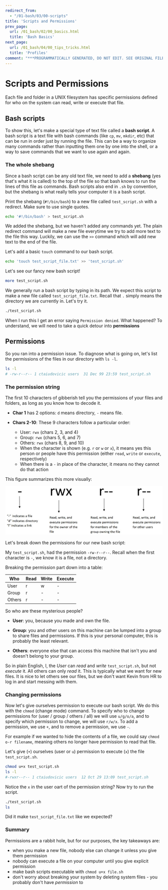 ```yaml
---
redirect_from:
  - "/01-bash/03/00-scripts"
title: 'Scripts and Permissions'
prev_page:
  url: /01_bash/02/00_basics.html
  title: 'Bash Basics'
next_page:
  url: /01_bash/04/00_tips_tricks.html
  title: 'Profiles'
comment: "***PROGRAMMATICALLY GENERATED, DO NOT EDIT. SEE ORIGINAL FILES IN /content***"
---
```

# Scripts and Permissions
Each file and folder in a UNIX filesystem has specific permissions defined for who on the system can read, write or execute that file.

## Bash scripts
To show this, let's make a special type of text file called a **bash script**. A bash script is a text file with bash commands (like `cp`, `mv`, `mkdir`, etc) that can be run in order just by running the file. This can be a way to organize many commands rather than inputting them one by one into the shell, or a way to save commands that we want to use again and again.

### The whole shebang

Since a bash script can be any old text file, we need to add a **shebang** (yes that's what it is called) to the top of the file so that bash knows to run the lines of this file as commands. Bash scripts also end in `.sh` by convention, but the shebang is what really tells your computer it is a bash script.

Print the shebang (`#!/bin/bash`) to a new file called `test_script.sh` with a redirect. Make sure to use single quotes.

```bash
echo '#!/bin/bash' > test_script.sh
```

We added the shebang, but we haven't added any commands yet. The plain redirect command will make a new file everytime we try to add more text to the file this way. Luckily, we can use the `>>` command which will add new text to the end of the file.

Let's add a basic `touch` command to our bash script.

```bash
echo 'touch test_script_file.txt' >> 'test_script.sh'
```

Let's see our fancy new bash script!

```bash
more test_script.sh
```

We generally run a bash script by typing in its path. We expect this script to make a new file called `test_script_file.txt`. Recall that `.` simply means the directory we are currently in. Let's try it.

```bash
./test_script.sh
```

When I run this I get an error saying `Permission denied`. What happened? To understand, we will need to take a quick detour into **permissions**

## Permissions

So you ran into a permission issue. To diagnose what is going on, let's list the permissions of the files in our directory with `ls -l`.

```bash
ls -l
# -rw-r--r-- 1 ctaiudovicic users  31 Dec 99 23:59 test_script.sh
```

### The permission string

The first 10 characters of gibberish tell you the permissions of your files and folders, as long as you know how to decode it.

- **Char 1** has 2 options: `d` means directory, `-` means file.

- **Chars 2-10**: These 9 characters follow a particular order:
  - User: `rwx` (chars 2, 3, and 4)
  - Group: `rwx` (chars 5, 6, and 7)
  - Others: `rwx` (chars 8, 9, and 10)
  - When the character is shown (e.g. `r` or `w` or `x`), it means yes this person or people have this permission (either `read`, `write` or `execute`, respectively)
  - When there is a `-` in place of the character, it means no they cannot do that action

This figure summarizes this more visually:

![File Permissions in Linux (c) 2017 Clofus innovations](../../images/permissions.jpg)

Let's break down the permissions for our new bash script:

My `test_script.sh`, had the permission `-rw-r--r--`. Recall when the first character is `-`, we know it is a file, not a directory.

Breaking the permission part down into a table:

| Who | Read | Write | Execute |
| --- | ---- | ----- | ------- |
| User | r | w | - |
| Group | r | - | - |
| Others | r | - | - |

So who are these mysterious people?

- **User**: you, because you made and own the file.

- **Group**: you and other users on this machine can be lumped into a group to share files and permissions. If this is your personal computer, this is probably the least relevant.

- **Others**: everyone else that can access this machine that isn't you and doesn't belong to your group.

So in plain English, I, the *User* can *read* and *write* `test_script.sh`, but not *execute* it. All others can only *read* it. This is typically what we want for new files. It is nice to let others see our files, but we don't want Kevin from HR to log in and start messing with them.

### Changing permissions

Now let's give ourselves permission to execute our bash script. We do this with the `chmod` (change mode) command. To specify who to change permissions for (user / group / others / all) we will use `u/g/o/a`, and to specify which permission to change, we will use `r/w/x`. To add a permission, we use `+`, and to remove a permission, we use `-`.

For example if we wanted to hide the contents of a file, we could say `chmod o-r filename`, meaning others no longer have permission to read that file.

Let's give (`+`) ourselves (user or `u`) permission to execute (`x`) the file `test_script.sh`.

```bash
chmod u+x test_script.sh
ls -l
#-rwxr--r-- 1 ctaiudovicic users  12 Oct 29 13:09 test_script.sh
```

Notice the `x` in the user oart of the permission string? Now try to run the script.

```bash
./test_script.sh
ls
```

Did it make `test_script_file.txt` like we expected?

### Summary

Permissions are a rabbit hole, but for our purposes, the key takeaways are:

- when you make a new file, nobody else can change it unless you give them permission
- nobody can execute a file on your computer until you give explicit permission
- make bash scripts executable with `chmod u+x file.sh`
- don't worry about breaking your system by deleting system files - you probably don't have *permission* to
